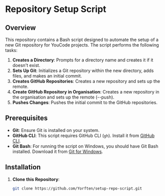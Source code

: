 # Repository Setup Script

## Overview

This repository contains a Bash script designed to automate the setup of a new Git repository for YouCode projects. The script performs the following tasks:

1. **Creates a Directory**: Prompts for a directory name and creates it if it doesn't exist.
2. **Sets Up Git**: Initializes a Git repository within the new directory, adds files, and makes an initial commit.
4. **Creates GitHub Repositories**: Creates a new repository and sets up the remote.
5. **Create GitHub Repository in Organisation**: Creates a new repository in the organisation and sets up the remote (--push).
6. **Pushes Changes**: Pushes the initial commit to the GitHub repositories.

## Prerequisites

- **Git**: Ensure Git is installed on your system.
- **GitHub CLI**: This script requires GitHub CLI (`gh`). Install it from [GitHub CLI](https://cli.github.com/).
- **Git Bash**: For running the script on Windows, you should have Git Bash installed. Download it from [Git for Windows](https://gitforwindows.org/).

## Installation

1. **Clone this Repository**:
   ```bash
   git clone https://github.com/Yorften/setup-repo-script.git
